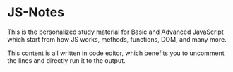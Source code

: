 # JS-Notes
This is the personalized study material for Basic and Advanced JavaScript which start from how JS works, methods, functions, DOM, and many more.

This content is all written in code editor, which benefits you to uncomment the lines and directly run it to the output.
